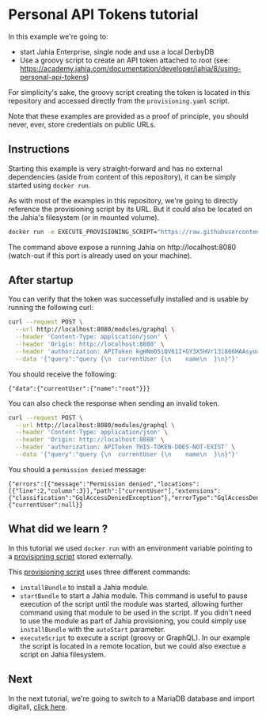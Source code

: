 # Personal API Tokens tutorial

In this example we're going to:

* start Jahia Enterprise, single node and use a local DerbyDB
* Use a groovy script to create an API token attached to root (see: https://academy.jahia.com/documentation/developer/jahia/8/using-personal-api-tokens)

For simplicity's sake, the groovy script creating the token is located in this repository and accessed directly from the `provisioning.yaml` script.

Note that these examples are provided as a proof of principle, you should never, ever, store credentials on public URLs.

## Instructions

Starting this example is very straight-forward and has no external dependencies (aside from content of this repository), it can be simply started using `docker run`. 

As with most of the examples in this repository, we're going to directly reference the provisioning script by its URL. But it could also be located on the Jahia's filesystem (or in mounted volume).

```bash
docker run -e EXECUTE_PROVISIONING_SCRIPT="https://raw.githubusercontent.com/Jahia/provisioning-tutorials/main/01-personal-api-tokens/provisioning.yaml" -p 8080:8080 jahia/jahia-ee:8.1.2.0
```

The command above expose a running Jahia on http://localhost:8080 (watch-out if this port is already used on your machine).

## After startup

You can verify that the token was successefully installed and is usable by running the following curl:
```bash
curl --request POST \
  --url http://localhost:8080/modules/graphql \
  --header 'Content-Type: application/json' \
  --header 'Origin: http://localhost:8080' \
  --header 'authorization: APIToken kgHNm05iQV61I+GY3X5HVr13i866HAAsyou8G+eGubk=' \
  --data '{"query":"query {\n  currentUser {\n    name\n  }\n}"}'
```

You should receive the following:
```
{"data":{"currentUser":{"name":"root"}}}
```

You can also check the response when sending an invalid token.
```bash
curl --request POST \
  --url http://localhost:8080/modules/graphql \
  --header 'Content-Type: application/json' \
  --header 'Origin: http://localhost:8080' \
  --header 'authorization: APIToken THIS-TOKEN-DOES-NOT-EXIST' \
  --data '{"query":"query {\n  currentUser {\n    name\n  }\n}"}'
```

You should a `permission denied` message:
```
{"errors":[{"message":"Permission denied","locations":[{"line":2,"column":3}],"path":["currentUser"],"extensions":{"classification":"GqlAccessDeniedException"},"errorType":"GqlAccessDeniedException"}],"data":{"currentUser":null}}
```

## What did we learn ?

In this tutorial we used `docker run` with an environment variable pointing to a [provisioning script](./provisioning.yaml) stored externally.

This [provisioning script](./provisioning.yaml) uses three different commands:

* `installBundle` to install a Jahia module.
* `startBundle` to start a Jahia module. This command is useful to pause execution of the script until the module was started, allowing further command using that module to be used in the script. If you didn't need to use the module as part of Jahia provisioning, you could simply use `installBundle` with the `autoStart` parameter.
* `executeScript` to execute a script (groovy or GraphQL). In our example the script is located in a remote location, but we could also exectue a script on Jahia filesystem.

## Next

In the next tutorial, we're going to switch to a MariaDB database and import digitall, [click here](../02-digitall-mariadb/).
